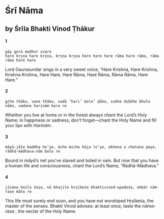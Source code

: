 # Śrī Nāma

## by Śrīla Bhakti Vinod Ṭhākur

#### 1

    gāy gorā madhur svare
    hare kṛṣṇa hare kṛṣṇa, kṛṣṇa kṛṣṇa hare hare hare rāma hare rāma, rāma rāma hare hare

Lord Gaurasundar sings in a very sweet voice, “Hare Krishna, Hare Krishna, Krishna Krishna, Hare Hare, Hare Rāma, Hare Rāma, Rāma Rāma, Hare Hare.”

#### 2

    gṛhe thāko, vane thāko, sadā ‘hari’ bole’ ḍāko, sukhe duḥkhe bhulo nāko, vadane harinām kara re

Whether you live at home or in the forest always chant the Lord’s Holy Name; in happiness or sadness, don’t forget—chant the Holy Name and fill your lips with *Harinām* .

#### 3

    māyā-jāle baddha ho’ye, ācho miche kāja lo’ye, ekhona o chetana peye, rādhā-mādhava-nām bolo re

Bound in *māyā’s* net you’ve slaved and toiled in vain. But now that you have a human life and consciousness, chant the Lord’s Name, “Rādhā-Mādhava.”

#### 4

    jīvana hoilo śeṣa, nā bhajile hṛṣīkeśa bhaktivinod-upadeśa, ekbār nām-rase māto re

This life must surely end soon, and you have not worshiped Hṛṣīkeśa, the master of the senses. Bhakti Vinod advises: at least once, taste the *nāma-rasa* , the nectar of the Holy Name.

